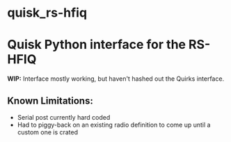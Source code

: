 # quisk_rs-hfiq
# Quisk Python interface for the RS-HFIQ

**WIP:**  Interface mostly working, but haven't hashed out the Quirks interface.

## Known Limitations:
*  Serial post currently hard coded
*  Had to piggy-back on an existing radio definition to come up until a custom one is crated
